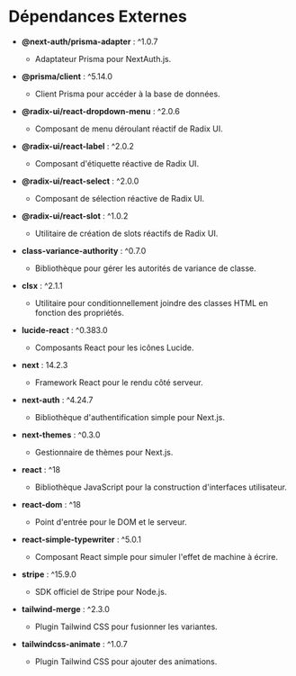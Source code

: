 # Dépendances Externes

- **@next-auth/prisma-adapter** : ^1.0.7
  - Adaptateur Prisma pour NextAuth.js.

- **@prisma/client** : ^5.14.0
  - Client Prisma pour accéder à la base de données.

- **@radix-ui/react-dropdown-menu** : ^2.0.6
  - Composant de menu déroulant réactif de Radix UI.

- **@radix-ui/react-label** : ^2.0.2
  - Composant d'étiquette réactive de Radix UI.

- **@radix-ui/react-select** : ^2.0.0
  - Composant de sélection réactive de Radix UI.

- **@radix-ui/react-slot** : ^1.0.2
  - Utilitaire de création de slots réactifs de Radix UI.

- **class-variance-authority** : ^0.7.0
  - Bibliothèque pour gérer les autorités de variance de classe.

- **clsx** : ^2.1.1
  - Utilitaire pour conditionnellement joindre des classes HTML en fonction des propriétés.

- **lucide-react** : ^0.383.0
  - Composants React pour les icônes Lucide.

- **next** : 14.2.3
  - Framework React pour le rendu côté serveur.

- **next-auth** : ^4.24.7
  - Bibliothèque d'authentification simple pour Next.js.

- **next-themes** : ^0.3.0
  - Gestionnaire de thèmes pour Next.js.

- **react** : ^18
  - Bibliothèque JavaScript pour la construction d'interfaces utilisateur.

- **react-dom** : ^18
  - Point d'entrée pour le DOM et le serveur.

- **react-simple-typewriter** : ^5.0.1
  - Composant React simple pour simuler l'effet de machine à écrire.

- **stripe** : ^15.9.0
  - SDK officiel de Stripe pour Node.js.

- **tailwind-merge** : ^2.3.0
  - Plugin Tailwind CSS pour fusionner les variantes.

- **tailwindcss-animate** : ^1.0.7
  - Plugin Tailwind CSS pour ajouter des animations.
